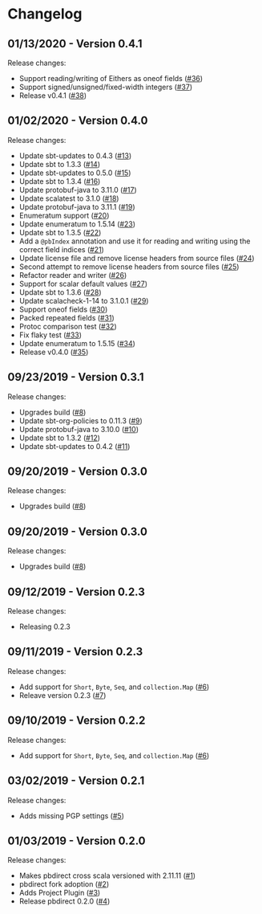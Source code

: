 # Changelog

## 01/13/2020 - Version 0.4.1

Release changes:

* Support reading/writing of Eithers as oneof fields ([#36](https://github.com/47deg/pbdirect/pull/36))
* Support signed/unsigned/fixed-width integers ([#37](https://github.com/47deg/pbdirect/pull/37))
* Release v0.4.1 ([#38](https://github.com/47deg/pbdirect/pull/38))


## 01/02/2020 - Version 0.4.0

Release changes:

* Update sbt-updates to 0.4.3 ([#13](https://github.com/47deg/pbdirect/pull/13))
* Update sbt to 1.3.3 ([#14](https://github.com/47deg/pbdirect/pull/14))
* Update sbt-updates to 0.5.0 ([#15](https://github.com/47deg/pbdirect/pull/15))
* Update sbt to 1.3.4 ([#16](https://github.com/47deg/pbdirect/pull/16))
* Update protobuf-java to 3.11.0 ([#17](https://github.com/47deg/pbdirect/pull/17))
* Update scalatest to 3.1.0 ([#18](https://github.com/47deg/pbdirect/pull/18))
* Update protobuf-java to 3.11.1 ([#19](https://github.com/47deg/pbdirect/pull/19))
* Enumeratum support ([#20](https://github.com/47deg/pbdirect/pull/20))
* Update enumeratum to 1.5.14 ([#23](https://github.com/47deg/pbdirect/pull/23))
* Update sbt to 1.3.5 ([#22](https://github.com/47deg/pbdirect/pull/22))
* Add a `@pbIndex` annotation and use it for reading and writing using the correct field indices ([#21](https://github.com/47deg/pbdirect/pull/21))
* Update license file and remove license headers from source files ([#24](https://github.com/47deg/pbdirect/pull/24))
* Second attempt to remove license headers from source files ([#25](https://github.com/47deg/pbdirect/pull/25))
* Refactor reader and writer ([#26](https://github.com/47deg/pbdirect/pull/26))
* Support for scalar default values ([#27](https://github.com/47deg/pbdirect/pull/27))
* Update sbt to 1.3.6 ([#28](https://github.com/47deg/pbdirect/pull/28))
* Update scalacheck-1-14 to 3.1.0.1 ([#29](https://github.com/47deg/pbdirect/pull/29))
* Support oneof fields ([#30](https://github.com/47deg/pbdirect/pull/30))
* Packed repeated fields ([#31](https://github.com/47deg/pbdirect/pull/31))
* Protoc comparison test ([#32](https://github.com/47deg/pbdirect/pull/32))
* Fix flaky test ([#33](https://github.com/47deg/pbdirect/pull/33))
* Update enumeratum to 1.5.15 ([#34](https://github.com/47deg/pbdirect/pull/34))
* Release v0.4.0 ([#35](https://github.com/47deg/pbdirect/pull/35))


## 09/23/2019 - Version 0.3.1

Release changes:

* Upgrades build ([#8](https://github.com/47deg/pbdirect/pull/8))
* Update sbt-org-policies to 0.11.3 ([#9](https://github.com/47deg/pbdirect/pull/9))
* Update protobuf-java to 3.10.0 ([#10](https://github.com/47deg/pbdirect/pull/10))
* Update sbt to 1.3.2 ([#12](https://github.com/47deg/pbdirect/pull/12))
* Update sbt-updates to 0.4.2 ([#11](https://github.com/47deg/pbdirect/pull/11))


## 09/20/2019 - Version 0.3.0

Release changes:

* Upgrades build ([#8](https://github.com/47deg/pbdirect/pull/8))


## 09/20/2019 - Version 0.3.0

Release changes:

* Upgrades build ([#8](https://github.com/47deg/pbdirect/pull/8))


## 09/12/2019 - Version 0.2.3

Release changes:

* Releasing 0.2.3


## 09/11/2019 - Version 0.2.3

Release changes:

* Add support for `Short`, `Byte`, `Seq`, and `collection.Map` ([#6](https://github.com/47deg/pbdirect/pull/6))
* Releave version 0.2.3 ([#7](https://github.com/47deg/pbdirect/pull/7))


## 09/10/2019 - Version 0.2.2

Release changes:

* Add support for `Short`, `Byte`, `Seq`, and `collection.Map` ([#6](https://github.com/47deg/pbdirect/pull/6))


## 03/02/2019 - Version 0.2.1

Release changes:

* Adds missing PGP settings ([#5](https://github.com/47deg/pbdirect/pull/5))


## 01/03/2019 - Version 0.2.0

Release changes:

* Makes pbdirect cross scala versioned with 2.11.11 ([#1](https://github.com/47deg/pbdirect/pull/1))
* pbdirect fork adoption ([#2](https://github.com/47deg/pbdirect/pull/2))
* Adds Project Plugin ([#3](https://github.com/47deg/pbdirect/pull/3))
* Release pbdirect 0.2.0 ([#4](https://github.com/47deg/pbdirect/pull/4))
